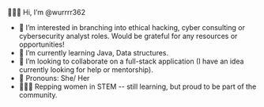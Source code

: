  🙋🏻‍♀️ Hi, I’m @wurrrr362  
 - 👀 I’m interested in branching into ethical hacking, cyber consulting or cybersecurity analyst roles. Would be grateful for any resources or opportunities!  
 - 🌱 I’m currently learning Java, Data structures.   
 - 💞️ I’m looking to collaborate on a full-stack application (I have an idea currently looking for help or mentorship).  
 - 💅 Pronouns: She/ Her  
 - 👩🏻‍💻 Repping women in STEM -- still learning, but proud to be part of the community.  

<!---
wurrrr362/wurrrr362 is a ✨ special ✨ repository because its `README.md` (this file) appears on your GitHub profile.
You can click the Preview link to take a look at your changes.
--->
